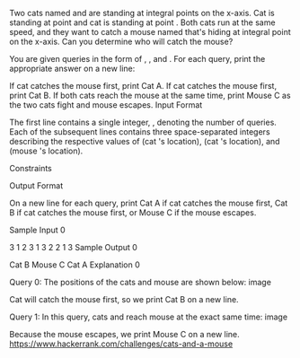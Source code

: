 Two cats named  and  are standing at integral points on the x-axis. Cat  is standing at point  and cat  is standing at point . Both cats run at the same speed, and they want to catch a mouse named  that's hiding at integral point  on the x-axis. Can you determine who will catch the mouse?

You are given  queries in the form of , , and . For each query, print the appropriate answer on a new line:

If cat  catches the mouse first, print Cat A.
If cat  catches the mouse first, print Cat B.
If both cats reach the mouse at the same time, print Mouse C as the two cats fight and mouse escapes.
Input Format

The first line contains a single integer, , denoting the number of queries. 
Each of the  subsequent lines contains three space-separated integers describing the respective values of  (cat 's location),  (cat 's location), and  (mouse 's location).

Constraints

Output Format

On a new line for each query, print Cat A if cat  catches the mouse first, Cat B if cat  catches the mouse first, or Mouse C if the mouse escapes.

Sample Input 0

3
1 2 3
1 3 2
2 1 3
Sample Output 0

Cat B
Mouse C
Cat A
Explanation 0

Query 0: The positions of the cats and mouse are shown below: image

Cat  will catch the mouse first, so we print Cat B on a new line.

Query 1: In this query, cats  and  reach mouse  at the exact same time: image

Because the mouse escapes, we print Mouse C on a new line.
https://www.hackerrank.com/challenges/cats-and-a-mouse
